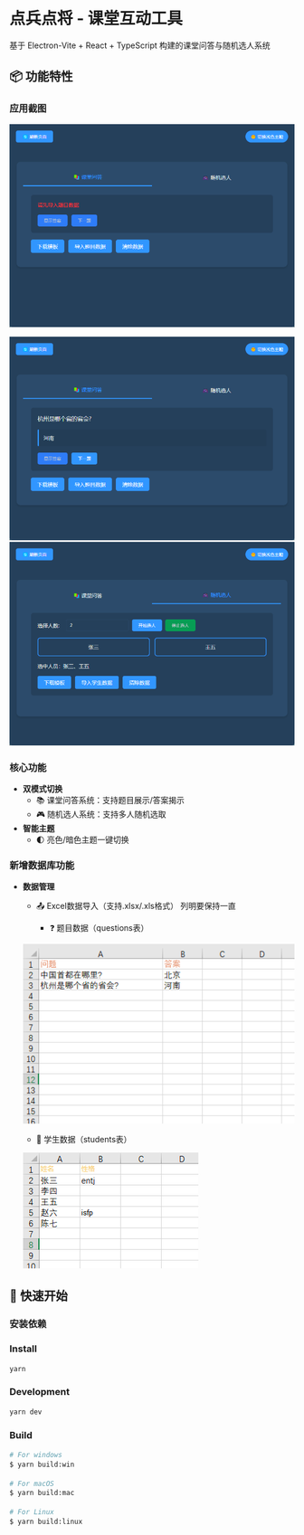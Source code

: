 # 点兵点将 - 课堂互动工具

基于 Electron-Vite + React + TypeScript 构建的课堂问答与随机选人系统

## 📦 功能特性

### 应用截图

![面板](./resources/doc/image/panel.png)

![面板](./resources/doc/image/panel1.png)
![面板](./resources/doc/image/panel2.png)

### 核心功能

- **双模式切换**
  - 📚 课堂问答系统：支持题目展示/答案揭示
  - 🎮 随机选人系统：支持多人随机选取
- **智能主题**
  - 🌓 亮色/暗色主题一键切换

### 新增数据库功能

- **数据管理**
  - 📤 Excel数据导入（支持.xlsx/.xls格式）
    列明要保持一直

    - ❓ 题目数据（questions表）

  ![问题答案excel列明](./resources/doc/image/qa.png)

  - 👥 学生数据（students表）

  ![问题答案excel列明](./resources/doc/image/stu.png)

## 🚀 快速开始

### 安装依赖

### Install

```bash
yarn
```

### Development

```bash
yarn dev
```

### Build

```bash
# For windows
$ yarn build:win

# For macOS
$ yarn build:mac

# For Linux
$ yarn build:linux
```
